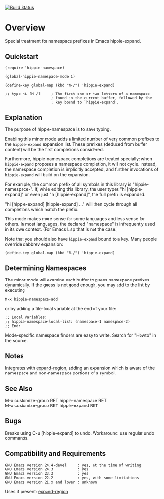 [![Build Status](https://secure.travis-ci.org/rolandwalker/hippie-namespace.png?branch=master)](http://travis-ci.org/rolandwalker/hippie-namespace)

Overview
========

Special treatment for namespace prefixes in Emacs hippie-expand.

Quickstart
----------

```elisp
(require 'hippie-namespace)
 
(global-hippie-namespace-mode 1)
 
(define-key global-map (kbd "M-/") 'hippie-expand)
 
;; type hi [M-/]     ; The first one or two letters of a namespace
                     ; found in the current buffer, followed by the
                     ; key bound to `hippie-expand'.
```

Explanation
-----------

The purpose of hippie-namespace is to save typing.

Enabling this minor mode adds a limited number of very common
prefixes to the `hippie-expand` expansion list.  These prefixes
(deduced from buffer content) will be the first completions
considered.

Furthermore, hippie-namespace completions are treated specially:
when `hippie-expand` proposes a namespace completion, it will not
cycle.  Instead, the namespace completion is implicitly accepted,
and further invocations of `hippie-expand` will build on the
expansion.

For example, the common prefix of all symbols in this library is
"hippie-namespace-".  If, while editing this library, the user
types "hi [hippie-expand]" or even just "h [hippie-expand]",
the full prefix is expanded.

"hi [hippie-expand] [hippie-expand] ..." will then cycle through
all completions which match the prefix.

This mode makes more sense for some languages and less sense for
others.  In most languages, the declared "namespace" is
infrequently used in its own context.  (For Emacs Lisp that is
not the case.)

Note that you should also have `hippie-expand` bound to a key.
Many people override dabbrev expansion:

```elisp
(define-key global-map (kbd "M-/") 'hippie-expand)
```

Determining Namespaces
----------------------

The minor mode will examine each buffer to guess namespace prefixes
dynamically.  If the guess is not good enough, you may add to the
list by executing

	M-x hippie-namespace-add

or by adding a file-local variable at the end of your file:

```elisp
;; Local Variables:
;; hippie-namespace-local-list: (namespace-1 namespace-2)
;; End:
```

Mode-specific namespace finders are easy to write.  Search for "Howto"
in the source.

Notes
-----

Integrates with [expand-region](http://github.com/magnars/expand-region.el), adding an expansion which is aware of the
namespace and non-namespace portions of a symbol.

See Also
--------

M-x customize-group RET hippie-namespace RET  
M-x customize-group RET hippie-expand RET  

Bugs
----

Breaks using C-u [hippie-expand] to undo. Workaround: use
regular undo commands.

Compatibility and Requirements
------------------------------

	GNU Emacs version 24.4-devel     : yes, at the time of writing
	GNU Emacs version 24.3           : yes
	GNU Emacs version 23.3           : yes
	GNU Emacs version 22.2           : yes, with some limitations
	GNU Emacs version 21.x and lower : unknown

Uses if present: [expand-region](http://github.com/magnars/expand-region.el)
